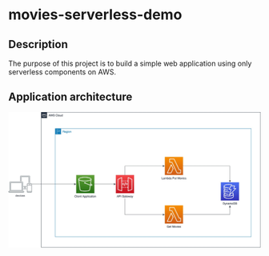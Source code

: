 # movies-serverless-demo

## Description

The purpose of this project is to build a simple web application using only serverless components on AWS.

## Application architecture

<p align="center"> 
<img src="images/architecture.jpg">
</p>